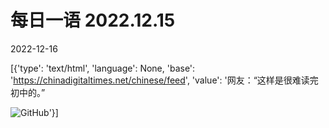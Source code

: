 # 每日一语 2022.12.15

2022-12-16

[{'type': 'text/html', 'language': None, 'base': 'https://chinadigitaltimes.net/chinese/feed', 'value': '网友：“这样是很难读完初中的。”

![GitHub](https://chinadigitaltimes.net/chinese/files/2022/12/1215.jpg)'}]